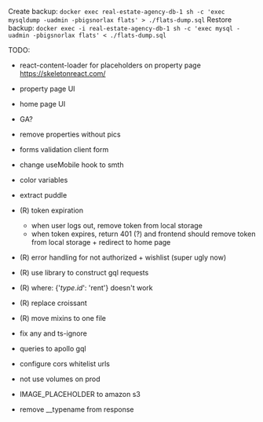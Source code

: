 Create backup: `docker exec real-estate-agency-db-1 sh -c 'exec mysqldump -uadmin -pbigsnorlax flats' > ./flats-dump.sql`
Restore backup: `docker exec -i real-estate-agency-db-1 sh -c 'exec mysql -uadmin -pbigsnorlax flats' < ./flats-dump.sql`

TODO:
- react-content-loader for placeholders on property page https://skeletonreact.com/
- property page UI
- home page UI
- GA?
- remove properties without pics
- forms validation client form
- change useMobile hook to smth
- color variables
- extract puddle

- (R) token expiration
  - when user logs out, remove token from local storage
  - when token expires, return 401 (?) and frontend should remove token from local storage + redirect to home page
- (R) error handling for not authorized + wishlist (super ugly now)
- (R) use library to construct gql requests
- (R) where: {'$type.id$': 'rent'} doesn't work
- (R) replace croissant
- (R) move mixins to one file
- fix any and ts-ignore
- queries to apollo gql
- configure cors whitelist urls
- not use volumes on prod
- IMAGE_PLACEHOLDER to amazon s3
- remove __typename from response
